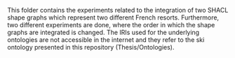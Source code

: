 This folder contains the experiments related to the integration of two SHACL shape graphs which represent two different French resorts. Furthermore, two different experiments are done, where the order in which the shape graphs are integrated is changed. The IRIs used for the underlying ontologies are not accessible in the internet and they refer to the ski ontology presented in this repository (Thesis/Ontologies).
